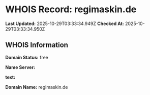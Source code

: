 # WHOIS Record: regimaskin.de

**Last Updated:** 2025-10-29T03:33:34.949Z
**Checked At:** 2025-10-29T03:33:34.950Z

## WHOIS Information

**Domain Status:** free

**Name Server:** 

**text:** 

**Domain Name:** regimaskin.de

